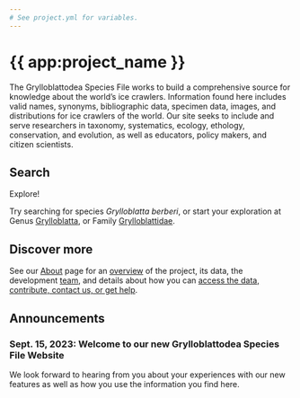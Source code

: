 ```yaml
---
# See project.yml for variables.
---
```


# {{ app:project_name }}
The Grylloblattodea Species File works to build a comprehensive source for knowledge about the world’s ice crawlers. Information found here includes valid names, synonyms, bibliographic data, specimen data, images, and distributions for ice crawlers of the world. Our site seeks to include and serve researchers in taxonomy, systematics, ecology, ethology, conservation, and evolution, as well as educators, policy makers, and citizen scientists.

## Search

<autocomplete-otu class="w-80 place-content-center" placeholder="Search by taxon name"/>

Explore!

Try searching for species _Grylloblatta berberi_, or start your exploration at Genus [Grylloblatta]({{app:project_url}}/otus/925108/overview),  or Family [Grylloblattidae]({{app:project_url}}/otus/925080/overview).

## Discover more
See our [About](about) page for an [overview](about#overview) of the project, its data, the development [team](about#project-development-and-maintenance), and details about how you can [access the data, contribute, contact us, or get help](about#contribute-or-get-help). 

## Announcements

### Sept. 15, 2023: Welcome to our new Grylloblattodea Species File Website
<p>We look forward to hearing from you about your experiences with our new features as well as how you use the information you find here.</p>

